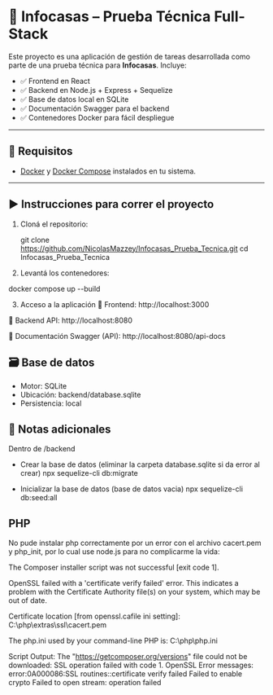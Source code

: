 # 🏡 Infocasas – Prueba Técnica Full-Stack

Este proyecto es una aplicación de gestión de tareas desarrollada como parte de una prueba técnica para **Infocasas**. Incluye:

- ✅ Frontend en React  
- ✅ Backend en Node.js + Express + Sequelize
- ✅ Base de datos local en SQLite  
- ✅ Documentación Swagger para el backend  
- ✅ Contenedores Docker para fácil despliegue  

---

## 🚀 Requisitos

- [Docker](https://www.docker.com/) y [Docker Compose](https://docs.docker.com/compose/install/) instalados en tu sistema.

---

## ▶️ Instrucciones para correr el proyecto

1. Cloná el repositorio:

   git clone https://github.com/NicolasMazzey/Infocasas_Prueba_Tecnica.git
   cd Infocasas_Prueba_Tecnica


2. Levantá los contenedores:

docker compose up --build

3. Acceso a la aplicación
🔸 Frontend: http://localhost:3000

🔸 Backend API: http://localhost:8080

🔸 Documentación Swagger (API): http://localhost:8080/api-docs


## 🗃️ Base de datos

- Motor: SQLite
- Ubicación: backend/database.sqlite
- Persistencia: local

## 📄 Notas adicionales

Dentro de /backend

- Crear la base de datos (eliminar la carpeta database.sqlite si da error al crear)
npx sequelize-cli db:migrate

- Inicializar la base de datos (base de datos vacia)
npx sequelize-cli db:seed:all

## PHP

No pude instalar php correctamente por un error con el archivo cacert.pem y php_init, por lo cual
use node.js para no complicarme la vida:

The Composer installer script was not successful [exit code 1].

OpenSSL failed with a 'certificate verify failed' error. This indicates a problem with the Certificate Authority file(s) on your system, which may be out of date.

Certificate location [from openssl.cafile ini setting]:
C:\php\extras\ssl\cacert.pem

The php.ini used by your command-line PHP is: C:\php\php.ini

Script Output:
The "https://getcomposer.org/versions" file could not be downloaded: SSL operation failed with code 1. OpenSSL Error messages:
error:0A000086:SSL routines::certificate verify failed
Failed to enable crypto
Failed to open stream: operation failed

